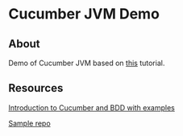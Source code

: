 # Cucumber JVM Demo

## About

Demo of Cucumber JVM based on [this](https://docs.cucumber.io/guides/10-minute-tutorial/) tutorial.

## Resources

[Introduction to Cucumber and BDD with examples](https://automationrhapsody.com/introduction-to-cucumber-and-bdd-with-examples/)

[Sample repo](https://github.com/llatinov/selenium-samples-java)
